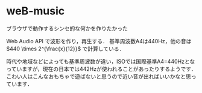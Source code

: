 # weB-music
ブラウザで動作するシンセ的な何かを作りたかった

Web Audio API で波形を作り，再生する．
基準周波数A4は440Hz，他の音は $440 \times 2^{\frac{x}{12}}$ で計算している．

時代や地域などによっても基準周波数が違い，ISOでは国際基準A4=440Hzとなっていますが，現在の日本では442Hzが使われることがあったりするようです．こわい人はこんなおもちゃで遊ばないと思うので近い音が出ればいいかなと思っています．
